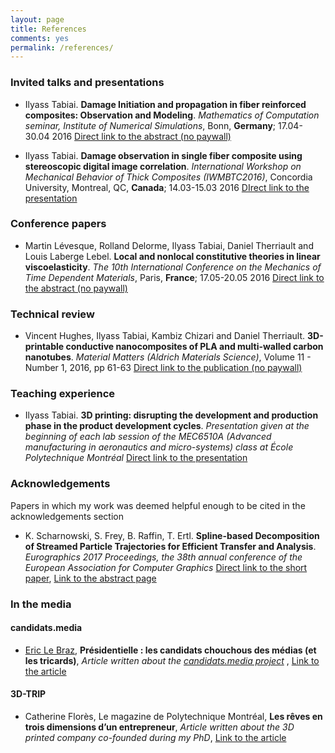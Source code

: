 ```yaml
---
layout: page
title: References
comments: yes
permalink: /references/
---
```




### Invited talks and presentations

* Ilyass Tabiai. **Damage Initiation and propagation in fiber reinforced composites: Observation and Modeling**. *Mathematics of Computation seminar, Institute of Numerical Simulations*, Bonn, __Germany__; 17.04-30.04 2016 [Direct link to the abstract (no paywall)](http://ullrich.ins.uni-bonn.de/seminar/past/tabiai.pdf)

* Ilyass Tabiai. **Damage observation in single fiber composite using stereoscopic digital image correlation**. *International Workshop on Mechanical Behavior of Thick Composites (IWMBTC2016)*, Concordia University, Montreal, QC, __Canada__; 14.03-15.03 2016 [DIrect link to the presentation](https://www.researchgate.net/publication/309788559_Damage_observation_in_single_fiber_composite_using_stereoscopic_digital_image_correlation)



### Conference papers

* Martin Lévesque, Rolland Delorme, Ilyass Tabiai, Daniel Therriault and Louis Laberge Lebel. **Local and nonlocal constitutive theories in linear viscoelasticity**. *The 10th International Conference on the Mechanics of Time Dependent Materials*, Paris, __France__; 17.05-20.05 2016 [Direct link to the abstract (no paywall)](https://www.researchgate.net/publication/293174022_Local_and_nonlocal_constitutive_theories_in_linear_viscoelasticity)



### Technical review

* Vincent Hughes, Ilyass Tabiai, Kambiz Chizari and Daniel Therriault. **3D-printable conductive nanocomposites of PLA and multi-walled carbon nanotubes**. *Material Matters (Aldrich Materials Science)*, Volume 11 - Number 1, 2016, pp 61-63 [Direct link to the publication (no paywall)](https://www.researchgate.net/publication/308137331_3D_printable_conductive_nanocomposites_of_PLA_and_multi-walled_carbon_nanotubes)



### Teaching experience

* Ilyass Tabiai. **3D printing: disrupting the development and production phase in the product development cycles**. *Presentation given at the beginning of each lab session of the MEC6510A (Advanced manufacturing in aeronautics and micro-systems) class at École Polytechnique Montréal* [Direct link to the presentation](http://www.slideshare.net/IlyassTabiai/3d-printing-disrupting-the-development-and-production-phase-in-the-product-development-cycles)



### Acknowledgements

Papers in which my work was deemed helpful enough to be cited in the acknowledgements section

* K. Scharnowski, S. Frey, B. Raffin, T. Ertl. **Spline-based Decomposition of Streamed Particle Trajectories for Efficient Transfer and Analysis**. *Eurographics 2017 Proceedings, the 38th annual conference of the European Association for Computer Graphics* [Direct link to the short paper](http://www.vis.uni-stuttgart.de/~freysn/share/egs17_trajcomp.pdf), [Link to the abstract page](http://liris.cnrs.fr/eg2017/index.php/short-paper-program/#content_3-2)




### In the media



#### candidats.media
* [Eric Le Braz](https://www.7x7.press/users/607), **Présidentielle : les candidats chouchous des médias (et les tricards)**, *Article written about the [candidats.media project](https://candidats.media/)* , [Link to the article](https://www.7x7.press/presidentielle-les-candidats-chouchous-des-medias-et-les-tricards)


#### 3D-TRIP
* Catherine Florès, Le magazine de Polytechnique Montréal, **Les rêves en trois dimensions d’un entrepreneur**, *Article written about the 3D printed company co-founded during my PhD*, [Link to the article](http://www.polymtl.ca/carrefour-actualite/magazine-poly/les-reves-en-trois-dimensions-dun-entrepreneur)






